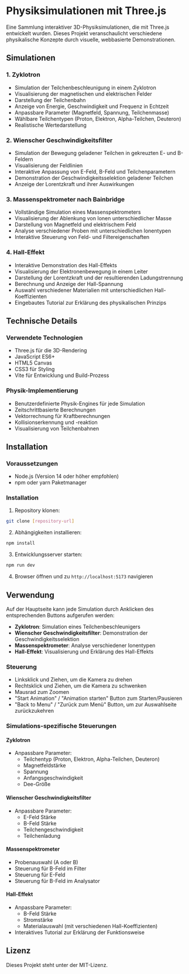 # Physiksimulationen mit Three.js

Eine Sammlung interaktiver 3D-Physiksimulationen, die mit Three.js entwickelt wurden. Dieses Projekt veranschaulicht verschiedene physikalische Konzepte durch visuelle, webbasierte Demonstrationen.

## Simulationen

### 1. Zyklotron
- Simulation der Teilchenbeschleunigung in einem Zyklotron
- Visualisierung der magnetischen und elektrischen Felder
- Darstellung der Teilchenbahn
- Anzeige von Energie, Geschwindigkeit und Frequenz in Echtzeit
- Anpassbare Parameter (Magnetfeld, Spannung, Teilchenmasse)
- Wählbare Teilchentypen (Proton, Elektron, Alpha-Teilchen, Deuteron)
- Realistische Wertedarstellung

### 2. Wienscher Geschwindigkeitsfilter
- Simulation der Bewegung geladener Teilchen in gekreuzten E- und B-Feldern
- Visualisierung der Feldlinien
- Interaktive Anpassung von E-Feld, B-Feld und Teilchenparametern
- Demonstration der Geschwindigkeitsselektion geladener Teilchen
- Anzeige der Lorentzkraft und ihrer Auswirkungen

### 3. Massenspektrometer nach Bainbridge
- Vollständige Simulation eines Massenspektrometers
- Visualisierung der Ablenkung von Ionen unterschiedlicher Masse
- Darstellung von Magnetfeld und elektrischem Feld
- Analyse verschiedener Proben mit unterschiedlichen Ionentypen
- Interaktive Steuerung von Feld- und Filtereigenschaften

### 4. Hall-Effekt
- Interaktive Demonstration des Hall-Effekts
- Visualisierung der Elektronenbewegung in einem Leiter
- Darstellung der Lorentzkraft und der resultierenden Ladungstrennung
- Berechnung und Anzeige der Hall-Spannung
- Auswahl verschiedener Materialien mit unterschiedlichen Hall-Koeffizienten
- Eingebautes Tutorial zur Erklärung des physikalischen Prinzips

## Technische Details

### Verwendete Technologien
- Three.js für die 3D-Rendering
- JavaScript ES6+
- HTML5 Canvas
- CSS3 für Styling
- Vite für Entwicklung und Build-Prozess

### Physik-Implementierung
- Benutzerdefinierte Physik-Engines für jede Simulation
- Zeitschrittbasierte Berechnungen
- Vektorrechnung für Kraftberechnungen
- Kollisionserkennung und -reaktion
- Visualisierung von Teilchenbahnen

## Installation

### Voraussetzungen
- Node.js (Version 14 oder höher empfohlen)
- npm oder yarn Paketmanager

### Installation
1. Repository klonen:
```bash
git clone [repository-url]
```

2. Abhängigkeiten installieren:
```bash
npm install
```

3. Entwicklungsserver starten:
```bash
npm run dev
```

4. Browser öffnen und zu `http://localhost:5173` navigieren

## Verwendung

Auf der Hauptseite kann jede Simulation durch Anklicken des entsprechenden Buttons aufgerufen werden:

- **Zyklotron**: Simulation eines Teilchenbeschleunigers
- **Wienscher Geschwindigkeitsfilter**: Demonstration der Geschwindigkeitsselektion
- **Massenspektrometer**: Analyse verschiedener Ionentypen
- **Hall-Effekt**: Visualisierung und Erklärung des Hall-Effekts

### Steuerung
- Linksklick und Ziehen, um die Kamera zu drehen
- Rechtsklick und Ziehen, um die Kamera zu schwenken
- Mausrad zum Zoomen
- "Start Animation" / "Animation starten" Button zum Starten/Pausieren
- "Back to Menu" / "Zurück zum Menü" Button, um zur Auswahlseite zurückzukehren

### Simulations-spezifische Steuerungen

#### Zyklotron
- Anpassbare Parameter:
  - Teilchentyp (Proton, Elektron, Alpha-Teilchen, Deuteron)
  - Magnetfeldstärke
  - Spannung
  - Anfangsgeschwindigkeit
  - Dee-Größe

#### Wienscher Geschwindigkeitsfilter
- Anpassbare Parameter:
  - E-Feld Stärke
  - B-Feld Stärke
  - Teilchengeschwindigkeit
  - Teilchenladung

#### Massenspektrometer
- Probenauswahl (A oder B)
- Steuerung für B-Feld im Filter
- Steuerung für E-Feld
- Steuerung für B-Feld im Analysator

#### Hall-Effekt
- Anpassbare Parameter:
  - B-Feld Stärke
  - Stromstärke
  - Materialauswahl (mit verschiedenen Hall-Koeffizienten)
- Interaktives Tutorial zur Erklärung der Funktionsweise

## Lizenz

Dieses Projekt steht unter der MIT-Lizenz.
